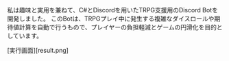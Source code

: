 私は趣味と実用を兼ねて、C#とDiscordを用いたTRPG支援用のDiscord Botを開発しました。
このBotは、TRPGプレイ中に発生する複雑なダイスロールや期待値計算を自動で行うもので、プレイヤーの負担軽減とゲームの円滑化を目的としています。

[実行画面][result.png]
